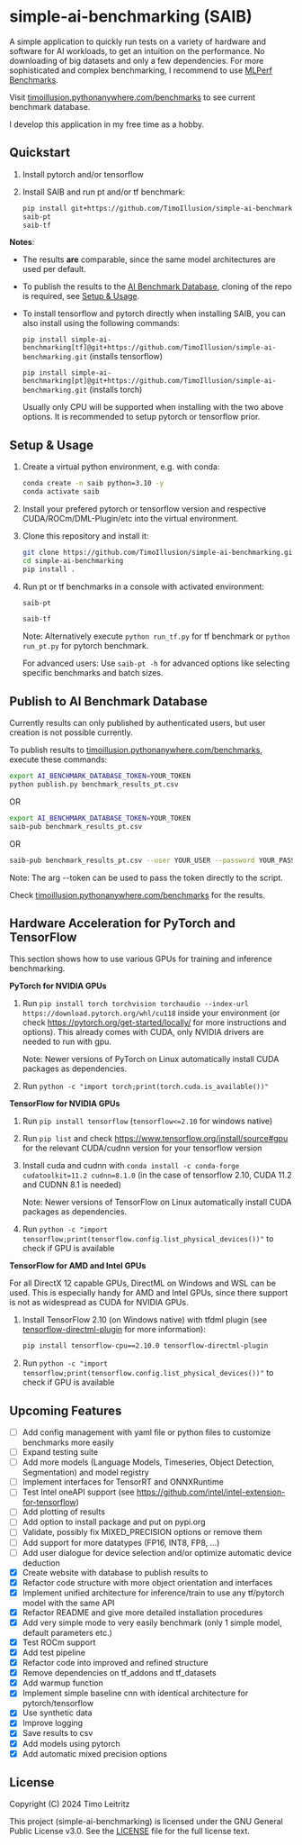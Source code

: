 # simple-ai-benchmarking (SAIB)

A simple application to quickly run tests on a variety of hardware and software for AI workloads, to get an intuition on the performance. No downloading of big datasets and only a few dependencies. For more sophisticated and complex benchmarking, I recommend to use [MLPerf Benchmarks](https://mlcommons.org/benchmarks/). 

Visit [timoillusion.pythonanywhere.com/benchmarks](https://timoillusion.pythonanywhere.com/benchmarks) to see current benchmark database.

I develop this application in my free time as a hobby.

## Quickstart

1. Install pytorch and/or tensorflow

2. Install SAIB and run pt and/or tf benchmark:

   ```bash
   pip install git+https://github.com/TimoIllusion/simple-ai-benchmarking.git
   saib-pt
   saib-tf
   ```  

**Notes**:
- The results **are** comparable, since the same model architectures are used per default.
- To publish the results to the [AI Benchmark Database](https://timoillusion.pythonanywhere.com/benchmarks), cloning of the repo is required, see [Setup & Usage](https://github.com/TimoIllusion/simple-ai-benchmarking/tree/main#setup--usage).
- To install tensorflow and pytorch directly when installing SAIB, you can also install using the following commands:
  
  `pip install simple-ai-benchmarking[tf]@git+https://github.com/TimoIllusion/simple-ai-benchmarking.git` (installs tensorflow)
   
  `pip install simple-ai-benchmarking[pt]@git+https://github.com/TimoIllusion/simple-ai-benchmarking.git` (installs torch)
  
  Usually only CPU will be supported when installing with the two above options. It is recommended to setup pytorch or tensorflow prior.  

## Setup & Usage

1. Create a virtual python environment, e.g. with conda:  

   ```bash
   conda create -n saib python=3.10 -y
   conda activate saib
   ```

2. Install your prefered pytorch or tensorflow version and respective CUDA/ROCm/DML-Plugin/etc into the virtual environment.

3. Clone this repository and install it:

   ```bash
   git clone https://github.com/TimoIllusion/simple-ai-benchmarking.git
   cd simple-ai-benchmarking
   pip install .
   ```

6. Run pt or tf benchmarks in a console with activated environment:

   ```bash
   saib-pt
   ```
   ```bash
   saib-tf
   ```

   Note: Alternatively execute `python run_tf.py` for tf benchmark or `python run_pt.py` for pytorch benchmark.  

   For advanced users: Use `saib-pt -h` for advanced options like selecting specific benchmarks and batch sizes.
   

## Publish to AI Benchmark Database

Currently results can only published by authenticated users, but user creation is not possible currently. 

To publish results to [timoillusion.pythonanywhere.com/benchmarks](https://timoillusion.pythonanywhere.com/benchmarks), execute these commands:

```bash
export AI_BENCHMARK_DATABASE_TOKEN=YOUR_TOKEN  
python publish.py benchmark_results_pt.csv
```

OR  
    
```bash
export AI_BENCHMARK_DATABASE_TOKEN=YOUR_TOKEN  
saib-pub benchmark_results_pt.csv
```

OR

```bash
saib-pub benchmark_results_pt.csv --user YOUR_USER --password YOUR_PASSWORD
```

Note: The arg --token can be used to pass the token directly to the script.

Check [timoillusion.pythonanywhere.com/benchmarks](https://timoillusion.pythonanywhere.com/benchmarks) for the results.

## Hardware Acceleration for PyTorch and TensorFlow

This section shows how to use various GPUs for training and inference benchmarking.

**PyTorch for NVIDIA GPUs**

1. Run `pip install torch torchvision torchaudio --index-url https://download.pytorch.org/whl/cu118` inside your environment (or check https://pytorch.org/get-started/locally/ for more instructions and options). This already comes with CUDA, only NVIDIA drivers are needed to run with gpu.

   Note: Newer versions of PyTorch on Linux automatically install CUDA packages as dependencies.

3. Run `python -c "import torch;print(torch.cuda.is_available())"`

**TensorFlow for NVIDIA GPUs**

1. Run `pip install tensorflow` (`tensorflow<=2.10` for windows native)

2. Run `pip list` and check https://www.tensorflow.org/install/source#gpu for the relevant CUDA/cudnn version for your tensorflow version

4. Install cuda and cudnn with `conda install -c conda-forge cudatoolkit=11.2 cudnn=8.1.0` (in the case of tensorflow 2.10, CUDA 11.2 and CUDNN 8.1 is needed)

   Note: Newer versions of TensorFlow on Linux automatically install CUDA packages as dependencies.

5. Run `python -c "import tensorflow;print(tensorflow.config.list_physical_devices())"` to check if GPU is available

   
**TensorFlow for AMD and Intel GPUs**

For all DirectX 12 capable GPUs, DirectML on Windows and WSL can be used. This is especially handy for AMD and Intel GPUs, since there support is not as widespread as CUDA for NVIDIA GPUs.

1. Install TensorFlow 2.10 (on Windows native) with tfdml plugin (see [tensorflow-directml-plugin](https://github.com/microsoft/tensorflow-directml-plugin) for more information):

   ```bash
   pip install tensorflow-cpu==2.10.0 tensorflow-directml-plugin
   ```

2. Run `python -c "import tensorflow;print(tensorflow.config.list_physical_devices())"` to check if GPU is available

## Upcoming Features

- [ ] Add config management with yaml file or python files to customize benchmarks more easily
- [ ] Expand testing suite
- [ ] Add more models (Language Models, Timeseries, Object Detection, Segmentation) and model registry
- [ ] Implement interfaces for TensorRT and ONNXRuntime
- [ ] Test Intel oneAPI support (see https://github.com/intel/intel-extension-for-tensorflow)
- [ ] Add plotting of results
- [ ] Add option to install package and put on pypi.org
- [ ] Validate, possibly fix MIXED_PRECISION options or remove them
- [ ] Add support for more datatypes (FP16, INT8, FP8, ...)
- [ ] Add user dialogue for device selection and/or optimize automatic device deduction
- [x] Create website with database to publish results to
- [x] Refactor code structure with more object orientation and interfaces
- [x] Implement unified architecture for inference/train to use any tf/pytorch model with the same API
- [x] Refactor README and give more detailed installation procedures
- [x] Add very simple mode to very easily benchmark (only 1 simple model, default parameters etc.)
- [x] Test ROCm support
- [x] Add test pipeline
- [x] Refactor code into improved and refined structure
- [x] Remove dependencies on tf_addons and tf_datasets
- [x] Add warmup function
- [x] Implement simple baseline cnn with identical architecture for pytorch/tensorflow
- [x] Use synthetic data
- [x] Improve logging 
- [x] Save results to csv
- [x] Add models using pytorch
- [x] Add automatic mixed precision options

## License

Copyright (C) 2024 Timo Leitritz

This project (simple-ai-benchmarking) is licensed under the GNU General Public License v3.0. See the [LICENSE](LICENSE) file for the full license text.

